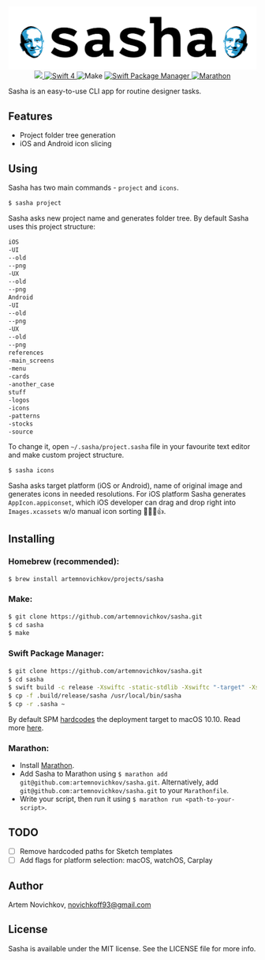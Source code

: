 
<p align="center">
	<img src=".github/sasha-logo.png" alt="sasha" />
	<a href="https://dashboard.buddybuild.com/apps/59c2143aacf26b0001a4235c/build/latest?branch=master">
        <img src="https://dashboard.buddybuild.com/api/statusImage?appID=59c2143aacf26b0001a4235c&branch=master&build=latest" />
	<a href="https://swift.org">
    	<img src="https://img.shields.io/badge/swift-4-orange.svg?style=flat" alt="Swift 4" />
	</a>
		<img src="https://img.shields.io/badge/homebrew-compatible-brightgreen.svg?style=flat" alt="Make" />
  <a href="https://swift.org/package-manager">
  		<img src="https://img.shields.io/badge/spm-compatible-brightgreen.svg?style=flat" alt="Swift Package Manager" />
	</a>
  	<a href="https://github.com/JohnSundell/Marathon">
  		<img src="https://img.shields.io/badge/marathon-compatible-brightgreen.svg?style=flat" alt="Marathon" />
	</a>
</p>
Sasha is an easy-to-use CLI app for routine designer tasks.

## Features
- Project folder tree generation
- iOS and Android icon slicing

## Using
Sasha has two main commands - `project` and `icons`.

```bash
$ sasha project
```
Sasha asks new project name and generates folder tree. By default Sasha uses this project structure:

```
iOS
-UI
--old
--png
-UX
--old
--png
Android
-UI
--old
--png
-UX
--old
--png
references
-main_screens
-menu
-cards
-another_case
stuff
-logos
-icons
-patterns
-stocks
-source
```
To change it, open `~/.sasha/project.sasha` file in your favourite text editor and make custom project structure.

```bash
$ sasha icons
```
Sasha asks target platform (iOS or Android), name of original image and generates icons in needed resolutions. For iOS platform Sasha generates `AppIcon.appiconset`, which iOS developer can drag and drop right into `Images.xcassets` w/o manual icon sorting 👨🏻‍💻👍.

## Installing

### Homebrew (recommended):

```bash
$ brew install artemnovichkov/projects/sasha
```

### Make:

```bash
$ git clone https://github.com/artemnovichkov/sasha.git
$ cd sasha
$ make
```

### Swift Package Manager:

```bash
$ git clone https://github.com/artemnovichkov/sasha.git
$ cd sasha
$ swift build -c release -Xswiftc -static-stdlib -Xswiftc "-target" -Xswiftc "x86_64-apple-macosx10.12"
$ cp -f .build/release/sasha /usr/local/bin/sasha
$ cp -r .sasha ~
```
By default SPM [hardcodes](https://github.com/apple/swift-package-manager/blob/c62bd0bb8c7669fd284e6e3b2fc82f9708334b4f/Sources/Xcodeproj/pbxproj().swift#L118) the deployment target to macOS 10.10. Read more [here](https://oleb.net/blog/2017/04/swift-3-1-package-manager-deployment-target/).

### Marathon:

- Install [Marathon](https://github.com/johnsundell/marathon#installing).
- Add Sasha to Marathon using `$ marathon add git@github.com:artemnovichkov/sasha.git`. Alternatively, add `git@github.com:artemnovichkov/sasha.git` to your `Marathonfile`.
- Write your script, then run it using `$ marathon run <path-to-your-script>`.

## TODO
 - [ ] Remove hardcoded paths for Sketch templates
 - [ ] Add flags for platform selection: macOS, watchOS, Carplay

## Author

Artem Novichkov, novichkoff93@gmail.com

## License

Sasha is available under the MIT license. See the LICENSE file for more info.

